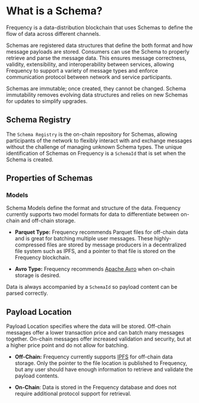 # What is a Schema?

Frequency is a data-distribution blockchain that uses Schemas to define the flow of data across different channels.

Schemas are registered data structures that define the both format and how message payloads are stored.
Consumers can use the Schema to properly retrieve and parse the message data.
This ensures message correctness, validity, extensibility, and interoperability between services, allowing Frequency to support a variety of message types and enforce communication protocol between network and service participants.

Schemas are immutable; once created, they cannot be changed.
Schema immutability removes evolving data structures and relies on new Schemas for updates to simplify upgrades.

## Schema Registry
The `Schema Registry` is the on-chain repository for Schemas, allowing participants of the network to flexibly interact with and exchange messages without the challenge of managing unknown Schema types.
The unique identification of Schemas on Frequency is a `SchemaId` that is set when the Schema is created.

## Properties of Schemas
### Models
Schema Models define the format and structure of the data.
Frequency currently supports two model formats for data to differentiate between on-chain and off-chain storage.

* **Parquet Type:**
Frequency recommends Parquet files for off-chain data and is great for batching multiple user messages.
These highly-compressed files are stored by message producers in a decentralized file system such as IPFS, and a pointer to that file is stored on the Frequency blockchain.

* **Avro Type:**
Frequency recommends [Apache Avro](https://avro.apache.org/) when on-chain storage is desired.

Data is always accompanied by a `SchemaId` so payload content can be parsed correctly.

## Payload Location
Payload Location specifies where the data will be stored.
Off-chain messages offer a lower transaction price and can batch many messages together.
On-chain messages offer increased validation and security, but at a higher price point and do not allow for batching.

* **Off-Chain:** Frequency currently supports [IPFS](../glossary.md#interplanetary-file-system-ipfs) for off-chain data storage.
Only the pointer to the file location is published to Frequency, but any user should have enough information to retrieve and validate the payload contents.

* **On-Chain**: Data is stored in the Frequency database and does not require additional protocol support for retrieval.
